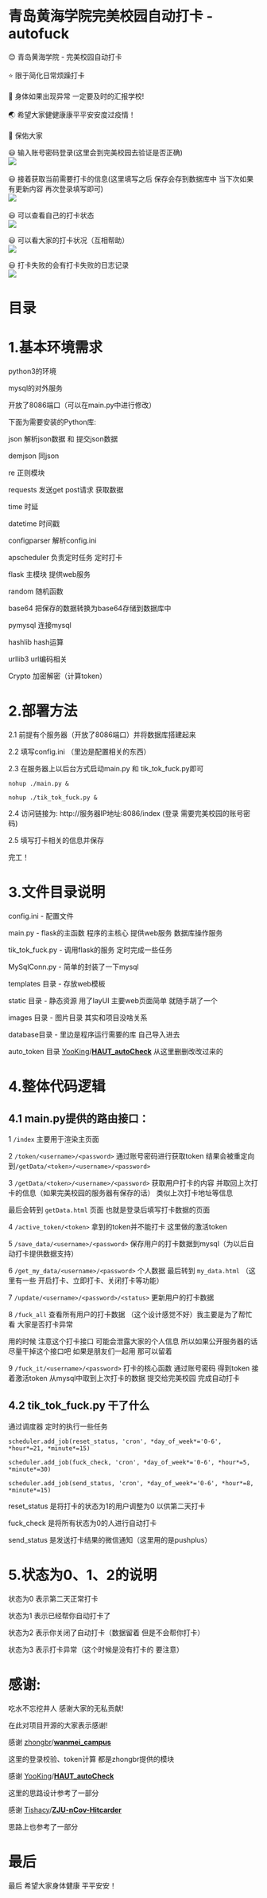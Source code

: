# 青岛黄海学院完美校园自动打卡 - autofuck
:blush: 青岛黄海学院 - 完美校园自动打卡
<br />
<br />
:star: 限于简化日常烦躁打卡
<br />
<br />
:eyes: 身体如果出现异常 一定要及时的汇报学校!
<br />
<br />
:earth_asia: 希望大家健健康康平平安安度过疫情！
<br />
<br />
:bell: 保佑大家

:smiley: 输入账号密码登录(这里会到完美校园去验证是否正确)
<br />
![](https://github.com/wdkang123/AutoFuckWM/blob/main/images/img1.png?raw=true)
<br />
<br />
:smiley: 接着获取当前需要打卡的信息(这里填写之后 保存会存到数据库中 当下次如果有更新内容 再次登录填写即可)
<br />
![](https://github.com/wdkang123/AutoFuckWM/blob/main/images/img2.png?raw=true)
<br />
<br />
:smiley: 可以查看自己的打卡状态
<br />
![](https://github.com/wdkang123/AutoFuckWM/blob/main/images/img3.png?raw=true)
<br />

:smiley: 可以看大家的打卡状况（互相帮助）
<br />
![](https://github.com/wdkang123/AutoFuckWM/blob/main/images/img4.png?raw=true)

:smiley: 打卡失败的会有打卡失败的日志记录
<br />
![](https://github.com/wdkang123/AutoFuckWM/blob/main/images/img5.png?raw=true)

# 目录

# 1.基本环境需求

python3的环境

mysql的对外服务

开放了8086端口（可以在main.py中进行修改）

下面为需要安装的Python库:

json 解析json数据 和 提交json数据 

demjson 同json

re 正则模块

requests 发送get post请求 获取数据

time 时延

datetime 时间戳

configparser 解析config.ini

apscheduler 负责定时任务 定时打卡

flask 主模块 提供web服务

random 随机函数

base64 把保存的数据转换为base64存储到数据库中

pymysql 连接mysql

hashlib hash运算

urllib3 url编码相关

Crypto 加密解密（计算token）



# 2.部署方法

2.1 前提有个服务器（开放了8086端口）并将数据库搭建起来

2.2 填写config.ini （里边是配置相关的东西）

2.3 在服务器上以后台方式启动main.py 和 tik_tok_fuck.py即可

`nohup ./main.py &`

`nohup ./tik_tok_fuck.py &`

2.4 访问链接为: http://服务器IP地址:8086/index (登录 需要完美校园的账号密码)

2.5 填写打卡相关的信息并保存

完工！



# 3.文件目录说明

config.ini - 配置文件

main.py - flask的主函数 程序的主核心 提供web服务 数据库操作服务

tik_tok_fuck.py - 调用flask的服务 定时完成一些任务

MySqlConn.py - 简单的封装了一下mysql

templates 目录 - 存放web模板

static 目录 - 静态资源 用了layUI 主要web页面简单 就随手胡了一个

images 目录 - 图片目录 其实和项目没啥关系

database目录 - 里边是程序运行需要的库 自己导入进去

auto_token 目录 [YooKing](https://github.com/YooKing)/**[HAUT_autoCheck](https://github.com/YooKing/HAUT_autoCheck)** 从这里删删改改过来的



# 4.整体代码逻辑

## 4.1 main.py提供的路由接口：

1 `/index` 主要用于渲染主页面

2 `/token/<username>/<password>` 通过账号密码进行获取token 结果会被重定向到`/getData/<token>/<username>/<password>`

3 `/getData/<token>/<username>/<password>`  获取用户打卡的内容 并取回上次打卡的信息（如果完美校园的服务器有保存的话） 类似上次打卡地址等信息

最后会转到 `getData.html` 页面 也就是登录后填写打卡数据的页面

4 `/active_token/<token>` 拿到的token并不能打卡 这里做的激活token

5 `/save_data/<username>/<password>` 保存用户的打卡数据到mysql（为以后自动打卡提供数据支持）

6 `/get_my_data/<username>/<password>` 个人数据 最后转到 `my_data.html` （这里有一些 开启打卡、立即打卡、关闭打卡等功能）

7 `/update/<username>/<password>/<status>` 更新用户的打卡数据

8 `/fuck_all` 查看所有用户的打卡数据 （这个设计感觉不好）我主要是为了帮忙看 大家是否打卡异常 

用的时候 注意这个打卡接口 可能会泄露大家的个人信息 所以如果公开服务器的话 尽量干掉这个接口吧 如果是朋友们一起用 那可以留着

9 `/fuck_it/<username>/<password>` 打卡的核心函数 通过账号密码 得到token 接着激活token 从mysql中取到上次打卡的数据 提交给完美校园 完成自动打卡



## 4.2 tik_tok_fuck.py 干了什么

通过调度器 定时的执行一些任务

`scheduler.add_job(reset_status, 'cron', *day_of_week*='0-6', *hour*=21, *minute*=15)`

`scheduler.add_job(fuck_check, 'cron', *day_of_week*='0-6', *hour*=5, *minute*=30)`

`scheduler.add_job(send_status, 'cron', *day_of_week*='0-6', *hour*=8, *minute*=15)`



reset_status 是将打卡的状态为1的用户调整为0 以供第二天打卡

 fuck_check 是将所有状态为0的人进行自动打卡

send_status 是发送打卡结果的微信通知（这里用的是pushplus）



# 5.状态为0、1、2的说明

状态为0  表示第二天正常打卡

状态为1 表示已经帮你自动打卡了

状态为2 表示你关闭了自动打卡（数据留着 但是不会帮你打卡）

状态为3 表示打卡异常（这个时候是没有打卡的 要注意）




# 感谢:

吃水不忘挖井人 感谢大家的无私贡献!

在此对项目开源的大家表示感谢!



感谢 [zhongbr](https://github.com/zhongbr)/**[wanmei_campus](https://github.com/zhongbr/wanmei_campus)**

这里的登录校验、token计算 都是zhongbr提供的模块



感谢 [YooKing](https://github.com/YooKing)/**[HAUT_autoCheck](https://github.com/YooKing/HAUT_autoCheck)**

这里的思路设计参考了一部分



感谢 [Tishacy](https://github.com/Tishacy)/**[ZJU-nCov-Hitcarder](https://github.com/Tishacy/ZJU-nCov-Hitcarder)**

思路上也参考了一部分



# 最后

最后 希望大家身体健康 平平安安！
